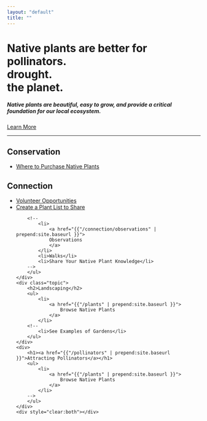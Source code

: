 ```yaml
---
layout: "default"
title: ""
---
```

<div class="intro row">
    <div class="content">
        <div class="map" style="
            background-image: url('{{"/assets/images/humboldt_county_map.png" | prepend:site.baseurl}} ')">
            <h1>
            Native plants are <span class="animate">better</span> for
            <div id=container>
              <div id=flip>
                <!-- low-maintenance -->
                <div><div>pollinators.</div></div>
                <div><div>drought.</div></div>
                <div><div>the planet.</div></div>
              </div>
            </div>    
        </h1>
        <h5>
            Native plants are beautiful, easy to grow, and provide a critical foundation for our local ecosystem. 
            <!--
            Help Humboldt thrive by planting native today.
            Native plants are those that occur naturally in our region. They are the foundation of our local eco-systems.
            Native plants have evolved specifically for our beautiful coastal region. They are the building blocks on which our ecosystems depend.
            Let's grow a movement for clean air, clean water and resilient eco-systems. 
            -->
        </h5>
        <a href="{{"/learn_more" | prepend:site.baseurl}}">Learn More</a>
        </div>
    </div> 
    <hr/>
</div>
<div class="row">
    <div class="topics content">
        <h2>
            Conservation
        </h2>
        <ul>
        <!--	
            <li>How to Start Native Plant Gardening</li>
            <li>Removing Invasive Species</li>
        -->
            <li>
                <a href="{{"/where_to_buy" | prepend:site.baseurl }}">
                    Where to Purchase Native Plants
                </a>
            </li>
        <!--	
            <li>
                <a href="{{"/conservation/eco-anxiety" | prepend:site.baseurl }}">
                How to Manage Eco-Anxiety
                </a>
            </li>
            <li>	
                Take Action Today
            </li>
            <li>How to be a Native Plant Advocate</li>
        -->
        </ul>
    </div>	
    <div class="topic">
        <h2>Connection</h2>
        <ul>
            <li>
                <a href="{{"/connection/volunteer" | prepend:site.baseurl }}">
                Volunteer Opportunities
                </a>
            </li>
            <li>
                <a href="{{"/plant_list" | prepend:site.baseurl }}">
                Create a Plant List to Share
                </a>
            </li>

        <!--
            <li>
                <a href="{{"/connection/observations" | prepend:site.baseurl }}">
                Observations 
                </a>
            </li>
            <li>Walks</li>
            <li>Share Your Native Plant Knowledge</li>
        -->
        </ul>
    </div>
    <div class="topic">
        <h2>Landscaping</h2>
        <ul>
            <li>
                <a href="{{"/plants" | prepend:site.baseurl }}">
                    Browse Native Plants 
                </a>
            </li>
        <!--
            <li>See Examples of Gardens</li>
        </ul>
    </div>
    <div>
        <h1><a href="{{"/pollinators" | prepend:site.baseurl }}">Attracting Pollinators</a></h1>
        <ul>
            <li>
                <a href="{{"/plants" | prepend:site.baseurl }}">
                    Browse Native Plants
                </a>
            </li>
        -->
        </ul>
    </div>
    <div style="clear:both"></div>
</div>

